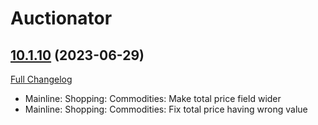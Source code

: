 # Auctionator

## [10.1.10](https://github.com/Auctionator/Auctionator/tree/10.1.10) (2023-06-29)
[Full Changelog](https://github.com/Auctionator/Auctionator/compare/10.1.9...10.1.10) 

- Mainline: Shopping: Commodities: Make total price field wider  
- Mainline: Shopping: Commodities: Fix total price having wrong value  
